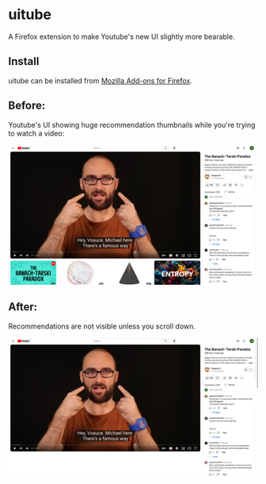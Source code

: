# uitube
A Firefox extension to make Youtube's new UI slightly more bearable. 

## Install

uitube can be installed from [Mozilla Add-ons for Firefox](https://addons.mozilla.org/en-US/firefox/addon/uitube/).

## Before:

Youtube's UI showing huge recommendation thumbnails while you're trying to watch a video:

![Youtube's UI showing big recommendation thumbnails while you're trying to watch a video'](./public/may_before.png)

## After:

Recommendations are not visible unless you scroll down.

!['Recommendations are not visible unless you scroll down.'](./public/may_after.png)

